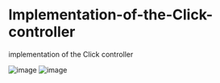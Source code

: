# Implementation-of-the-Click-controller
implementation of the Click controller

![image](https://user-images.githubusercontent.com/66343787/122695035-2b15b380-d1f4-11eb-96b4-dce67022e722.png)
![image](https://user-images.githubusercontent.com/66343787/122695072-3ec11a00-d1f4-11eb-8e4e-2079c294392b.png)
